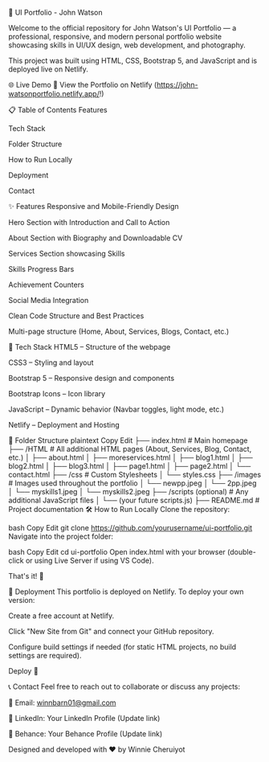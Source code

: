 🎨 UI Portfolio - John Watson

Welcome to the official repository for John Watson's UI Portfolio — a professional, responsive, and modern personal portfolio website showcasing skills in UI/UX design, web development, and photography.

This project was built using HTML, CSS, Bootstrap 5, and JavaScript and is deployed live on Netlify.

🌐 Live Demo
🔗 View the Portfolio on Netlify
(https://john-watsonportfolio.netlify.app/!)

📋 Table of Contents
Features

Tech Stack

Folder Structure

How to Run Locally

Deployment

Contact

✨ Features
Responsive and Mobile-Friendly Design

Hero Section with Introduction and Call to Action

About Section with Biography and Downloadable CV

Services Section showcasing Skills

Skills Progress Bars

Achievement Counters

Social Media Integration

Clean Code Structure and Best Practices

Multi-page structure (Home, About, Services, Blogs, Contact, etc.)

🚀 Tech Stack
HTML5 – Structure of the webpage

CSS3 – Styling and layout

Bootstrap 5 – Responsive design and components

Bootstrap Icons – Icon library

JavaScript – Dynamic behavior (Navbar toggles, light mode, etc.)

Netlify – Deployment and Hosting

📂 Folder Structure
plaintext
Copy
Edit
├── index.html            # Main homepage
├── /HTML                 # All additional HTML pages (About, Services, Blog, Contact, etc.)
│   ├── about.html
│   ├── moreservices.html
│   ├── blog1.html
│   ├── blog2.html
│   ├── blog3.html
│   ├── page1.html
│   ├── page2.html
│   └── contact.html
├── /css                  # Custom Stylesheets
│   └── styles.css
├── /images               # Images used throughout the portfolio
│   └── newpp.jpeg
│   └── 2pp.jpeg
│   └── myskills1.jpeg
│   └── myskills2.jpeg
├── /scripts (optional)   # Any additional JavaScript files
│   └── (your future scripts.js)
├── README.md             # Project documentation
🛠️ How to Run Locally
Clone the repository:

bash
Copy
Edit
git clone https://github.com/yourusername/ui-portfolio.git
Navigate into the project folder:

bash
Copy
Edit
cd ui-portfolio
Open index.html with your browser (double-click or using Live Server if using VS Code).

That's it! 🎉

🚀 Deployment
This portfolio is deployed on Netlify.
To deploy your own version:

Create a free account at Netlify.

Click "New Site from Git" and connect your GitHub repository.

Configure build settings if needed (for static HTML projects, no build settings are required).

Deploy 🚀

📞 Contact
Feel free to reach out to collaborate or discuss any projects:

📧 Email: winnbarn01@gmail.com

💼 LinkedIn: Your LinkedIn Profile (Update link)

🎨 Behance: Your Behance Profile (Update link)

Designed and developed with ❤️ by Winnie Cheruiyot


